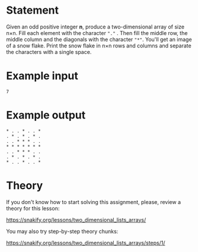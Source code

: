 # Statement

Given an odd positive integer **n**, produce a two-dimensional array of size n×n. Fill each element with the character `"."` . Then fill the middle row, the middle column and the diagonals with the character `"*"`.  You'll get an image of a snow flake. Print the snow flake in n×n rows and columns and separate the characters with a single space.

# Example input

```
7
```

# Example output

```
* . . * . . *
. * . * . * .
. . * * * . .
* * * * * * *
. . * * * . .
. * . * . * .
* . . * . . *
```

# Theory

If you don't know how to start solving this assignment, please, review a theory for this lesson:

https://snakify.org/lessons/two_dimensional_lists_arrays/    

You may also try step-by-step theory chunks:

https://snakify.org/lessons/two_dimensional_lists_arrays/steps/1/